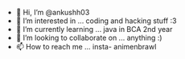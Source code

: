 - 👋 Hi, I’m @ankushh03
- 👀 I’m interested in ... coding and hacking stuff :3 
- 🌱 I’m currently learning ... java in BCA 2nd year
- 💞️ I’m looking to collaborate on ... anything :)
- 📫 How to reach me ... insta- animenbrawl 

<!---
ankushh03/ankushh03 is a ✨ special ✨ repository because its `README.md` (this file) appears on your GitHub profile.
You can click the Preview link to take a look at your changes.
--->
